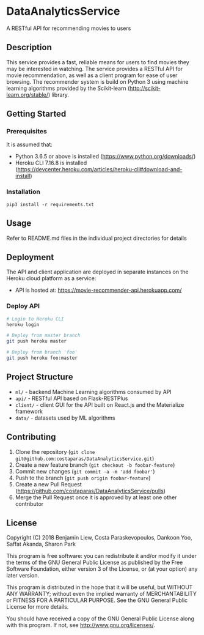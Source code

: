 # DataAnalyticsService
A RESTful API for recommending movies to users

## Description
This service provides a fast, reliable means for users to find movies they may be interested in watching. The service provides a RESTful API for movie recommendation, as well as a client program for ease of user browsing. The recommender system is build on Python 3 using machine learning algorithms provided by the Scikit-learn (<http://scikit-learn.org/stable/>) library.

## Getting Started

### Prerequisites
It is assumed that:
* Python 3.6.5 or above is installed (<https://www.python.org/downloads/>)
* Heroku CLI 7.16.8 is installed (<https://devcenter.heroku.com/articles/heroku-cli#download-and-install>)

### Installation
`pip3 install -r requirements.txt`

## Usage
Refer to README.md files in the individual project directories for details

## Deployment
The API and client application are deployed in separate instances on the Heroku cloud platform as a service:
* API is hosted at: <https://movie-recommender-api.herokuapp.com/>

### Deploy API
```sh
# Login to Heroku CLI
heroku login

# Deploy from master branch
git push heroku master

# Deploy from branch 'foo'
git push heroku foo:master
```

## Project Structure
* `ml/` - backend Machine Learning algorithms consumed by API
* `api/` - RESTful API based on Flask-RESTPlus
* `client/` - client GUI for the API built on React.js and the Materialize framework
* `data/` - datasets used by ML algorithms

## Contributing
1. Clone the repository (`git clone git@github.com:costaparas/DataAnalyticsService.git`)
2. Create a new feature branch (`git checkout -b foobar-feature`)
3. Commit new changes (`git commit -a -m 'add foobar'`)
4. Push to the branch (`git push origin foobar-feature`)
5. Create a new Pull Request (<https://github.com/costaparas/DataAnalyticsService/pulls>)
6. Merge the Pull Request once it is approved by at least one other contributor

## License
Copyright (C) 2018 Benjamin Liew, Costa Paraskevopoulos, Dankoon Yoo, Saffat Akanda, Sharon Park

This program is free software: you can redistribute it and/or modify it under the terms of the GNU General Public License as published by the Free Software Foundation, either version 3 of the License, or (at your option) any later version.

This program is distributed in the hope that it will be useful, but WITHOUT ANY WARRANTY; without even the implied warranty of MERCHANTABILITY or FITNESS FOR A PARTICULAR PURPOSE. See the GNU General Public License for more details.

You should have received a copy of the GNU General Public License along with this program. If not, see http://www.gnu.org/licenses/.
